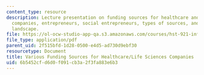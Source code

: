 ```yaml
---
content_type: resource
description: Lecture presentation on funding sources for healthcare and life sciences
  companies, entrepreneurs, social entrepreneurs, types of sources, and the funding
  landscape.
file: https://ol-ocw-studio-app-qa.s3.amazonaws.com/courses/hst-921-information-technology-in-the-health-care-system-of-the-future-spring-2009/6b5452cfd6d0f091cb3a2f3fa883e6b3_MITHST_921S09_lec10_panel.pdf
file_type: application/pdf
parent_uid: 2f515bfd-1d28-0500-e4d5-ad730d9ebf30
resourcetype: Document
title: Various Funding Sources for Healthcare/Life Sciences Companies
uid: 6b5452cf-d6d0-f091-cb3a-2f3fa883e6b3
---
```

